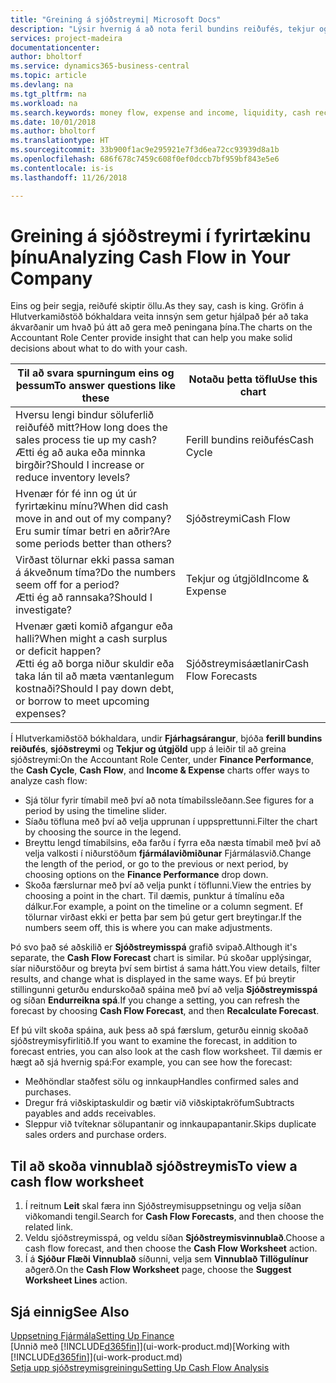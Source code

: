 ```yaml
---
title: "Greining á sjóðstreymi| Microsoft Docs"
description: "Lýsir hvernig á að nota feril bundins reiðufés, tekjur og útgjöld, sjóðstreymi og sjóðstreymisspá myndrit til að greina fortíð og framtíð streymi peninga inn og út úr fyrirtækinu þínu."
services: project-madeira
documentationcenter: 
author: bholtorf
ms.service: dynamics365-business-central
ms.topic: article
ms.devlang: na
ms.tgt_pltfrm: na
ms.workload: na
ms.search.keywords: money flow, expense and income, liquidity, cash receipts minus cash payments, Cartera
ms.date: 10/01/2018
ms.author: bholtorf
ms.translationtype: HT
ms.sourcegitcommit: 33b900f1ac9e295921e7f3d6ea72cc93939d8a1b
ms.openlocfilehash: 686f678c7459c608f0ef0dccb7bf959bf843e5e6
ms.contentlocale: is-is
ms.lasthandoff: 11/26/2018

---
```

# <a name="analyzing-cash-flow-in-your-company"></a><span data-ttu-id="b34b6-103">Greining á sjóðstreymi í fyrirtækinu þínu</span><span class="sxs-lookup"><span data-stu-id="b34b6-103">Analyzing Cash Flow in Your Company</span></span>
<span data-ttu-id="b34b6-104">Eins og þeir segja, reiðufé skiptir öllu.</span><span class="sxs-lookup"><span data-stu-id="b34b6-104">As they say, cash is king.</span></span> <span data-ttu-id="b34b6-105">Gröfin á Hlutverkamiðstöð bókhaldara veita innsýn sem getur hjálpað þér að taka ákvarðanir um hvað þú átt að gera með peningana þína.</span><span class="sxs-lookup"><span data-stu-id="b34b6-105">The charts on the Accountant Role Center provide insight that can help you make solid decisions about what to do with your cash.</span></span>  

| <span data-ttu-id="b34b6-106">Til að svara spurningum eins og þessum</span><span class="sxs-lookup"><span data-stu-id="b34b6-106">To answer questions like these</span></span> | <span data-ttu-id="b34b6-107">Notaðu þetta töflu</span><span class="sxs-lookup"><span data-stu-id="b34b6-107">Use this chart</span></span> |
| --- | --- |
| <span data-ttu-id="b34b6-108">Hversu lengi bindur söluferlið reiðuféð mitt?</span><span class="sxs-lookup"><span data-stu-id="b34b6-108">How long does the sales process tie up my cash?</span></span></br> <span data-ttu-id="b34b6-109">Ætti ég að auka eða minnka birgðir?</span><span class="sxs-lookup"><span data-stu-id="b34b6-109">Should I increase or reduce inventory levels?</span></span> |<span data-ttu-id="b34b6-110">Ferill bundins reiðufés</span><span class="sxs-lookup"><span data-stu-id="b34b6-110">Cash Cycle</span></span> |
| <span data-ttu-id="b34b6-111">Hvenær fór fé inn og út úr fyrirtækinu mínu?</span><span class="sxs-lookup"><span data-stu-id="b34b6-111">When did cash move in and out of my company?</span></span></br> <span data-ttu-id="b34b6-112">Eru sumir tímar betri en aðrir?</span><span class="sxs-lookup"><span data-stu-id="b34b6-112">Are some periods better than others?</span></span> |<span data-ttu-id="b34b6-113">Sjóðstreymi</span><span class="sxs-lookup"><span data-stu-id="b34b6-113">Cash Flow</span></span> |
| <span data-ttu-id="b34b6-114">Virðast tölurnar ekki passa saman á ákveðnum tíma?</span><span class="sxs-lookup"><span data-stu-id="b34b6-114">Do the numbers seem off for a period?</span></span></br> <span data-ttu-id="b34b6-115">Ætti ég að rannsaka?</span><span class="sxs-lookup"><span data-stu-id="b34b6-115">Should I investigate?</span></span> |<span data-ttu-id="b34b6-116">Tekjur og útgjöld</span><span class="sxs-lookup"><span data-stu-id="b34b6-116">Income & Expense</span></span> |
| <span data-ttu-id="b34b6-117">Hvenær gæti komið afgangur eða halli?</span><span class="sxs-lookup"><span data-stu-id="b34b6-117">When might a cash surplus or deficit happen?</span></span></br> <span data-ttu-id="b34b6-118">Ætti ég að borga niður skuldir eða taka lán til að mæta væntanlegum kostnaði?</span><span class="sxs-lookup"><span data-stu-id="b34b6-118">Should I pay down debt, or borrow to meet upcoming expenses?</span></span> |<span data-ttu-id="b34b6-119">Sjóðstreymisáætlanir</span><span class="sxs-lookup"><span data-stu-id="b34b6-119">Cash Flow Forecasts</span></span> |

<span data-ttu-id="b34b6-120">Í Hlutverkamiðstöð bókhaldara, undir **Fjárhagsárangur**, bjóða **ferill bundins reiðufés**, **sjóðstreymi** og **Tekjur og útgjöld** upp á leiðir til að greina sjóðstreymi:</span><span class="sxs-lookup"><span data-stu-id="b34b6-120">On the Accountant Role Center, under **Finance Performance**, the **Cash Cycle**, **Cash Flow**, and **Income & Expense** charts offer ways to analyze cash flow:</span></span>  

* <span data-ttu-id="b34b6-121">Sjá tölur fyrir tímabil með því að nota tímabilssleðann.</span><span class="sxs-lookup"><span data-stu-id="b34b6-121">See figures for a period by using the timeline slider.</span></span>  
* <span data-ttu-id="b34b6-122">Síaðu töfluna með því að velja upprunan í uppsprettunni.</span><span class="sxs-lookup"><span data-stu-id="b34b6-122">Filter the chart by choosing the source in the legend.</span></span>  
* <span data-ttu-id="b34b6-123">Breyttu lengd tímabilsins, eða farðu í fyrra eða næsta tímabil með því að velja valkosti í niðurstöðum **fjármálaviðmiðunar** Fjármálasvið.</span><span class="sxs-lookup"><span data-stu-id="b34b6-123">Change the length of the period, or go to the previous or next period, by choosing options on the **Finance Performance** drop down.</span></span>  
* <span data-ttu-id="b34b6-124">Skoða færslurnar með því að velja punkt í töflunni.</span><span class="sxs-lookup"><span data-stu-id="b34b6-124">View the entries by choosing a point in the chart.</span></span> <span data-ttu-id="b34b6-125">Til dæmis, punktur á tímalínu eða dálkur.</span><span class="sxs-lookup"><span data-stu-id="b34b6-125">For example, a point on the timeline or a column segment.</span></span> <span data-ttu-id="b34b6-126">Ef tölurnar virðast ekki er þetta þar sem þú getur gert breytingar.</span><span class="sxs-lookup"><span data-stu-id="b34b6-126">If the numbers seem off, this is where you can make adjustments.</span></span>  

<span data-ttu-id="b34b6-127">Þó svo það sé aðskilið er **Sjóðstreymisspá** grafið svipað.</span><span class="sxs-lookup"><span data-stu-id="b34b6-127">Although it's separate, the **Cash Flow Forecast** chart is similar.</span></span> <span data-ttu-id="b34b6-128">Þú skoðar upplýsingar, síar niðurstöður og breyta því sem birtist á sama hátt.</span><span class="sxs-lookup"><span data-stu-id="b34b6-128">You view details, filter results, and change what is displayed in the same ways.</span></span> <span data-ttu-id="b34b6-129">Ef þú breytir stillingunni geturðu endurskoðað spáina með því að velja **Sjóðstreymisspá** og síðan **Endurreikna spá**.</span><span class="sxs-lookup"><span data-stu-id="b34b6-129">If you change a setting, you can refresh the forecast by choosing **Cash Flow Forecast**, and then **Recalculate Forecast**.</span></span>

<span data-ttu-id="b34b6-130">Ef þú vilt skoða spáina, auk þess að spá færslum, geturðu einnig skoðað sjóðstreymisyfirlitið.</span><span class="sxs-lookup"><span data-stu-id="b34b6-130">If you want to examine the forecast, in addition to forecast entries, you can also look at the cash flow worksheet.</span></span> <span data-ttu-id="b34b6-131">Til dæmis er hægt að sjá hvernig spá:</span><span class="sxs-lookup"><span data-stu-id="b34b6-131">For example, you can see how the forecast:</span></span>

* <span data-ttu-id="b34b6-132">Meðhöndlar staðfest sölu og innkaup</span><span class="sxs-lookup"><span data-stu-id="b34b6-132">Handles confirmed sales and purchases.</span></span>  
* <span data-ttu-id="b34b6-133">Dregur frá viðskiptaskuldir og bætir við viðskiptakröfum</span><span class="sxs-lookup"><span data-stu-id="b34b6-133">Subtracts payables and adds receivables.</span></span>  
* <span data-ttu-id="b34b6-134">Sleppur við tvíteknar sölupantanir og innkaupapantanir.</span><span class="sxs-lookup"><span data-stu-id="b34b6-134">Skips duplicate sales orders and purchase orders.</span></span>  

## <a name="to-view-a-cash-flow-worksheet"></a><span data-ttu-id="b34b6-135">Til að skoða vinnublað sjóðstreymis</span><span class="sxs-lookup"><span data-stu-id="b34b6-135">To view a cash flow worksheet</span></span>
1. <span data-ttu-id="b34b6-136">Í reitnum **Leit** skal færa inn Sjóðstreymisuppsetningu og velja síðan viðkomandi tengil.</span><span class="sxs-lookup"><span data-stu-id="b34b6-136">Search for **Cash Flow Forecasts**, and then choose the related link.</span></span>  
2. <span data-ttu-id="b34b6-137">Veldu sjóðstreymisspá, og veldu síðan **Sjóðstreymisvinnublað**.</span><span class="sxs-lookup"><span data-stu-id="b34b6-137">Choose a cash flow forecast, and then choose the **Cash Flow Worksheet** action.</span></span>  
3. <span data-ttu-id="b34b6-138">Í á **Sjóður Flæði Vinnublað** síðunni, velja sem **Vinnublað Tillögulínur** aðgerð.</span><span class="sxs-lookup"><span data-stu-id="b34b6-138">On the **Cash Flow Worksheet** page, choose the **Suggest Worksheet Lines** action.</span></span>  

## <a name="see-also"></a><span data-ttu-id="b34b6-139">Sjá einnig</span><span class="sxs-lookup"><span data-stu-id="b34b6-139">See Also</span></span>
[<span data-ttu-id="b34b6-140">Uppsetning Fjármála</span><span class="sxs-lookup"><span data-stu-id="b34b6-140">Setting Up Finance</span></span>](finance-setup-finance.md)  
<span data-ttu-id="b34b6-141">[Unnið með [!INCLUDE[d365fin](includes/d365fin_md.md)]](ui-work-product.md)</span><span class="sxs-lookup"><span data-stu-id="b34b6-141">[Working with [!INCLUDE[d365fin](includes/d365fin_md.md)]](ui-work-product.md)</span></span>  
[<span data-ttu-id="b34b6-142">Setja upp sjóðstreymisgreiningu</span><span class="sxs-lookup"><span data-stu-id="b34b6-142">Setting Up Cash Flow Analysis</span></span>](finance-setup-cash-flow-analyses.md)  

